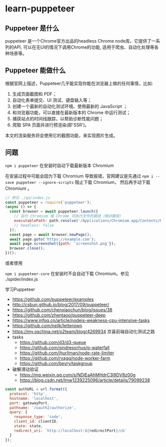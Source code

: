 # learn-puppeteer

## Puppeteer 是什么

puppeteer 是一个Chrome官方出品的headless Chrome node库。它提供了一系列的API, 可以在无UI的情况下调用Chrome的功能, 适用于爬虫、自动化处理等各种场景等。

## Puppeteer 能做什么

根据官网上描述，Puppeteer几乎能实现你能在浏览器上做的任何事情，比如:

1. 生成页面截图和 PDF；
2. 自动化表单提交、UI 测试、键盘输入等；
3. 创建一个最新的自动化测试环境。使用最新的 JavaScript ；
4. 和浏览器功能，可以直接在最新版本的 Chrome 中运行测试；
5. 捕获站点的时间线跟踪，以帮助诊断性能问题；
6. 爬取 SPA 页面并进行预渲染(即'SSR')。

本文的渲染服务将会使用它的截图功能，来实现图片生成。

## 问题

`npm i puppeteer` 在安装时自动下载最新版本 Chromium

在安装过程中可能会因为下载 Chromium 导致报错，官网建议是先通过 `npm i --save puppeteer --ignore-scripts` 阻止下载 Chromium， 然后再手动下载 Chromium 。

```js
// 参见 ./qa/index.js
const puppeteer = require('puppeteer');
(async () => {
  const browser = await puppeteer.launch({
    // 运行 Chromium 或 Chrome 可执行文件的路径（相对路径）
    executablePath: path.resolve('/Applications/Chromium.app/Contents/MacOS/Chromium'),
    // headless: false
  });
  const page = await browser.newPage();
  await page.goto('https://example.com');
  await page.screenshot({path: 'screenshot.png'});
  browser.close();
})();
```

或者使用

`npm i puppeteer-core` 在安装时不会自动下载 Chromium。参见 ./spider/index.js

学习Puppeteer
- https://github.com/puppeteer/examples
- http://csbun.github.io/blog/2017/09/puppeteer/
- https://github.com/chenxiaochun/blog/issues/38
- https://github.com/zhentaoo/puppeteer-deep
- https://www.infoq.cn/article/nodejs-weakness-cpu-intensive-tasks
- https://github.com/neilk/letterpwn
- https://my.oschina.net/o2team/blog/4269934 京喜前端自动化测试之路
- tasks
  - https://github.com/d3/d3-queue
  - https://github.com/sindresorhus/p-waterfall
  - https://github.com/jhurliman/node-rate-limiter
  - https://github.com/rvagg/node-worker-farm
  - https://github.com/bevry/taskgroup
- 破解滑动验证
  - https://mp.weixin.qq.com/s/NDIEaAhMHdrC3l9DV8z00g
  - https://blog.csdn.net/lmw1239225096/article/details/79099238

```js
const authURL = url.format({
  protocol: 'http',
  hostname: 'localhost',
  port: gatewayPort,
  pathname: '/oauth2/authorize',
  query: {
    response_type: 'code',
    client_id: clientID,
    state: state,
    redirect_uri: `http://localhost:${redirectPort}/cb`
  }
});
```
